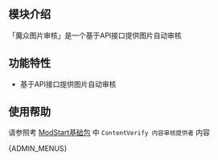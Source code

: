 ## 模块介绍

「魔众图片审核」是一个基于API接口提供图片自动审核


## 功能特性

- 基于API接口提供图片自动审核

## 使用帮助

请参照考 [ModStart基础包](/m/Vendor) 中 `ContentVerify 内容审核提供者` 内容


{ADMIN_MENUS}